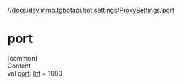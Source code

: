 //[docs](../../../index.md)/[dev.inmo.tgbotapi.bot.settings](../index.md)/[ProxySettings](index.md)/[port](port.md)



# port  
[common]  
Content  
val [port](port.md): [Int](https://kotlinlang.org/api/latest/jvm/stdlib/kotlin/-int/index.html) = 1080  



